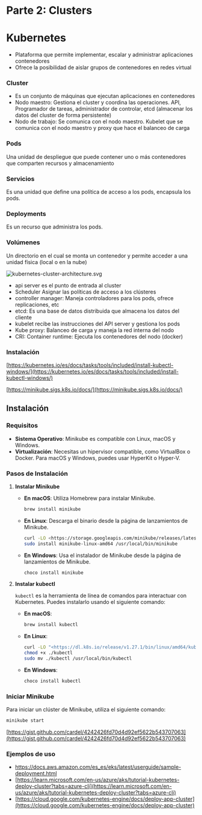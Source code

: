 # Parte 2: Clusters

# Kubernetes

- Plataforma que permite implementar, escalar y administrar aplicaciones contenedores
- Ofrece la posibilidad de aislar grupos de contenedores en redes virtual

### Cluster

- Es un conjunto de máquinas que ejecutan aplicaciones en contenedores
- Nodo maestro: Gestiona el cluster y coordina las operaciones. API, Programador de tareas, administrador de controlar, etcd (almacenar los datos del cluster de forma persistente)
- Nodo de trabajo: Se comunica con el nodo maestro. Kubelet que se comunica con el nodo maestro y proxy que hace el balanceo de carga

### Pods

Una unidad de despliegue que puede contener uno o más contenedores que comparten recursos y almacenamiento

### Servicios

Es una unidad que define una política de acceso a los pods, encapsula los pods.

### Deployments

Es un recurso que administra los pods.

### Volúmenes

Un directorio en el cual se monta un contenedor y permite acceder a una unidad física (local o en la nube)

![kubernetes-cluster-architecture.svg](kubernetes-cluster-architecture.svg)

- api server es el punto de entrada al cluster
- Scheduler Asignar las políticas de acceso a los clústeres
- controller manager: Maneja controladores para los pods, ofrece replicaciones, etc
- etcd: Es una base de datos distribuida que almacena los datos del cliente
- kubelet recibe las instrucciones del API server y gestiona los pods
- Kube proxy: Balanceo de carga y maneja la red interna del nodo
- CRI: Container runtime: Ejecuta los contenedores del nodo (docker)

### Instalación

[https://kubernetes.io/es/docs/tasks/tools/included/install-kubectl-windows/](https://kubernetes.io/es/docs/tasks/tools/included/install-kubectl-windows/) 

[https://minikube.sigs.k8s.io/docs/](https://minikube.sigs.k8s.io/docs/)

## Instalación

### Requisitos

- **Sistema Operativo**: Minikube es compatible con Linux, macOS y Windows.
- **Virtualización**: Necesitas un hipervisor compatible, como VirtualBox o Docker. Para macOS y Windows, puedes usar HyperKit o Hyper-V.

### Pasos de Instalación

1. **Instalar Minikube**
    - **En macOS**: Utiliza Homebrew para instalar Minikube.
        
        ```bash
        brew install minikube
        
        ```
        
    - **En Linux**: Descarga el binario desde la página de lanzamientos de Minikube.
        
        ```bash
        curl -LO <https://storage.googleapis.com/minikube/releases/latest/minikube-linux-amd64>
        sudo install minikube-linux-amd64 /usr/local/bin/minikube
        
        ```
        
    - **En Windows**: Usa el instalador de Minikube desde la página de lanzamientos de Minikube.
        
        ```powershell
        choco install minikube
        
        ```
        
2. **Instalar kubectl**
    
    `kubectl` es la herramienta de línea de comandos para interactuar con Kubernetes. Puedes instalarlo usando el siguiente comando:
    
    - **En macOS**:
        
        ```bash
        brew install kubectl
        
        ```
        
    - **En Linux**:
        
        ```bash
        curl -LO "<https://dl.k8s.io/release/v1.27.1/bin/linux/amd64/kubectl>"
        chmod +x ./kubectl
        sudo mv ./kubectl /usr/local/bin/kubectl
        
        ```
        
    - **En Windows**:
        
        ```powershell
        choco install kubectl
        ```
        

### Iniciar Minikube

Para iniciar un clúster de Minikube, utiliza el siguiente comando:

```bash
minikube start
```

[https://gist.github.com/cardel/4242426fd70d4d92ef5622b543707063](https://gist.github.com/cardel/4242426fd70d4d92ef5622b543707063)

### Ejemplos de uso

- https://docs.aws.amazon.com/es_es/eks/latest/userguide/sample-deployment.html
- [https://learn.microsoft.com/en-us/azure/aks/tutorial-kubernetes-deploy-cluster?tabs=azure-cli](https://learn.microsoft.com/en-us/azure/aks/tutorial-kubernetes-deploy-cluster?tabs=azure-cli)
- [https://cloud.google.com/kubernetes-engine/docs/deploy-app-cluster](https://cloud.google.com/kubernetes-engine/docs/deploy-app-cluster)